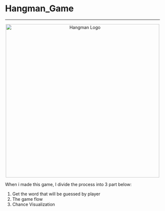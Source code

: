 # Hangman_Game

<div align="center">
  <hr/>
  <img src="https://i.gyazo.com/81ca3e17a698bd712d0766d50ca0cef7.png" alt="Hangman Logo" width="500">
</div>

When i made this game, I divide the process into 3 part below:
<ol>
  <li>Get the word that will be guessed by player
  <li>The game flow
  <li>Chance Visualization
<ol>

